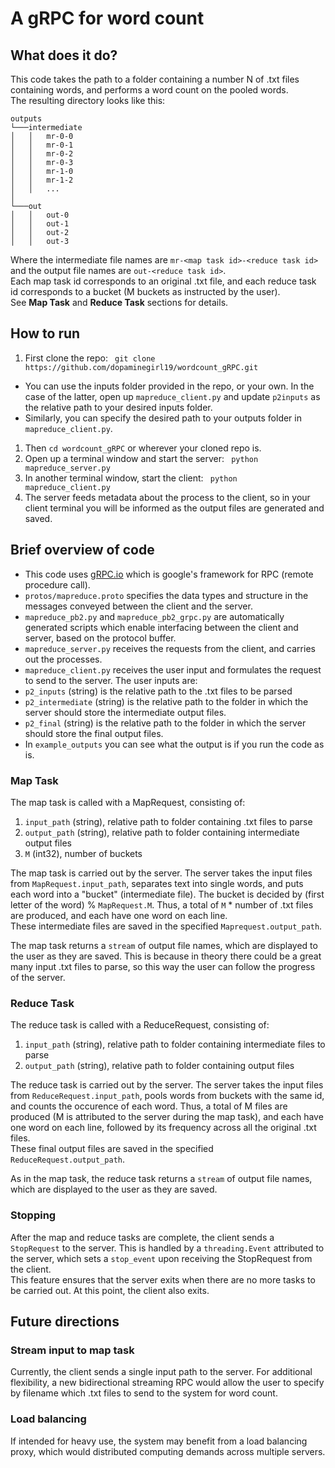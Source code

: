 # A gRPC for word count #

## What does it do? ##
This code takes the path to a folder containing a number N of .txt files containing words, and performs a word count on the pooled words. <br>
The resulting directory looks like this:

```
outputs
└───intermediate
│   │   mr-0-0
│   │   mr-0-1
│   │   mr-0-2
│   │   mr-0-3
│   │   mr-1-0
│   │   mr-1-2
│   │   ...
│   
└───out
│   │   out-0
│   │   out-1
│   │   out-2
│   │   out-3
```
Where the intermediate file names are ```mr-<map task id>-<reduce task id>``` and the output file names are ```out-<reduce task id>```. <br>
Each map task id corresponds to an original .txt file, and each reduce task id corresponds to a bucket (M buckets as instructed by the user).<br>
See **Map Task** and **Reduce Task** sections for details.
 
 ## How to run ##
1. First clone the repo:
 ``` git clone https://github.com/dopaminegirl19/wordcount_gRPC.git```
 - You can use the inputs folder provided in the repo, or your own. In the case of the latter, open up  ```mapreduce_client.py``` and update  ```p2inputs``` as the relative path to your desired inputs folder.
 - Similarly, you can specify the desired path to your outputs folder in  ```mapreduce_client.py```.
1. Then ```cd wordcount_gRPC``` or wherever your cloned repo is.
1. Open up a terminal window and start the server:
 ``` python mapreduce_server.py```
1. In another terminal window, start the client:
  ``` python mapreduce_client.py```
1. The server feeds metadata about the process to the client, so in your client terminal you will be informed as the output files are generated and saved. 
 
## Brief overview of code ##
 - This code uses [gRPC.io](https://grpc.io/) which is google's framework for RPC (remote procedure call). 
 -  ```protos/mapreduce.proto``` specifies the data types and structure in the messages conveyed between the client and the server.
 -  ```mapreduce_pb2.py``` and  ```mapreduce_pb2_grpc.py``` are automatically generated scripts which enable interfacing between the client and server, based on the protocol buffer.
 -  ```mapreduce_server.py``` receives the requests from the client, and carries out the processes.
 -  ```mapreduce_client.py``` receives the user input and formulates the request to send to the server. The user inputs are:
   -  ```p2_inputs``` (string) is the relative path to the .txt files to be parsed 
   - ```p2_intermediate``` (string) is the relative path to the folder in which the server should store the intermediate output files.
   - ```p2_final``` (string) is the relative path to the folder in which the server should store the final output files. 
 - In ```example_outputs``` you can see what the output is if you run the code as is. 
 
 ### Map Task ###
 The map task is called with a MapRequest, consisting of:
 1. ```input_path``` (string), relative path to folder containing .txt files to parse
 1. ```output_path``` (string), relative path to folder containing intermediate output files
 1. ```M``` (int32), number of buckets <br>

 The map task is carried out by the server. The server takes the input files from ```MapRequest.input_path```, separates text into single words, and puts each word into a "bucket" (intermediate file). The bucket is decided by (first letter of the word) % ```MapRequest.M```. Thus, a total of ```M``` * number of .txt files are produced, and each have one word on each line.<br>
 These intermediate files are saved in the specified ```Maprequest.output_path```.<br>
 
The map task returns a ```stream``` of output file names, which are displayed to the user as they are saved. This is because in theory there could be a great many input .txt files to parse, so this way the user can follow the progress of the server. 
 
 ### Reduce Task ###
 The reduce task is called with a ReduceRequest, consisting of:
 1. ```input_path``` (string), relative path to folder containing intermediate files to parse
 1. ```output_path``` (string), relative path to folder containing output files
 
 The reduce task is carried out by the server. The server takes the input files from ```ReduceRequest.input_path```, pools words from buckets with the same id, and counts the occurence of each word. Thus, a total of M files are produced (M is attributed to the server during the map task), and each have one word on each line, followed by its frequency across all the original .txt files.<br>
 These final output files are saved in the specified ```ReduceRequest.output_path```.<br>
 
 As in the map task, the reduce task returns a ```stream``` of output file names, which are displayed to the user as they are saved. 
 
 ### Stopping ###
 After the map and reduce tasks are complete, the client sends a ```StopRequest``` to the server. This is handled by a ```threading.Event``` attributed to the server, which sets a ```stop_event``` upon receiving the StopRequest from the client. <br>
 This feature ensures that the server exits when there are no more tasks to be carried out. At this point, the client also exits. 
 
 ## Future directions ##
 
 ### Stream input to map task ###
 Currently, the client sends a single input path to the server. For additional flexibility, a new bidirectional streaming RPC would allow the user to specify by filename which .txt files to send to the system for word count.
 
 ### Load balancing ###
 If intended for heavy use, the system may benefit from a load balancing proxy, which would distributed computing demands across multiple servers. 
 
 
